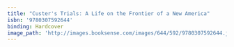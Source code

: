 ```yaml
---
title: "Custer's Trials: A Life on the Frontier of a New America"
isbn: '9780307592644'
binding: Hardcover
image_path: 'http://images.booksense.com/images/644/592/9780307592644.jpg'
---
```


